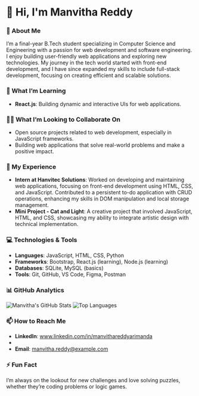 # 👋 Hi, I'm Manvitha Reddy

### 🚀 About Me
I’m a final-year B.Tech student specializing in Computer Science and Engineering with a passion for web development and software engineering. I enjoy building user-friendly web applications and exploring new technologies. My journey in the tech world started with front-end development, and I have since expanded my skills to include full-stack development, focusing on creating efficient and scalable solutions.

### 🌱 What I’m Learning
- **React.js**: Building dynamic and interactive UIs for web applications.


### 👯‍♀️ What I’m Looking to Collaborate On
- Open source projects related to web development, especially in JavaScript frameworks.
- Building web applications that solve real-world problems and make a positive impact.

### 💼 My Experience
- **Intern at Hanvitec Solutions**: Worked on developing and maintaining web applications, focusing on front-end development using HTML, CSS, and JavaScript. Contributed to a persistent to-do application with CRUD operations, enhancing my skills in DOM manipulation and local storage management.
- **Mini Project - Cat and Light**: A creative project that involved JavaScript, HTML, and CSS, showcasing my ability to integrate artistic design with technical implementation.

### 💻 Technologies & Tools
- **Languages**: JavaScript, HTML, CSS, Python
- **Frameworks**: Bootstrap, React.js (learning), Node.js (learning)
- **Databases**: SQLite, MySQL (basics)
- **Tools**: Git, GitHub, VS Code, Figma, Postman

### 📊 GitHub Analytics
![Manvitha's GitHub Stats](https://github-readme-stats.vercel.app/api?username=ManvithaReddy&show_icons=true&theme=radical)
![Top Languages](https://github-readme-stats.vercel.app/api/top-langs/?username=ManvithaReddy&layout=compact&theme=radical)

### 📫 How to Reach Me
- **LinkedIn**: www.linkedin.com/in/manvithareddyarimanda
- 
- **Email**: [manvitha.reddy@example.com](mailto:a.manvitha333@gmail.com)

### ⚡ Fun Fact
I’m always on the lookout for new challenges and love solving puzzles, whether they’re coding problems or logic games.

